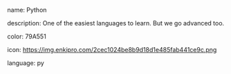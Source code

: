 name: Python

description: One of the easiest languages to learn. But we go advanced too.

color: 79A551

icon: https://img.enkipro.com/2cec1024be8b9d18d1e485fab441ce9c.png

language: py
